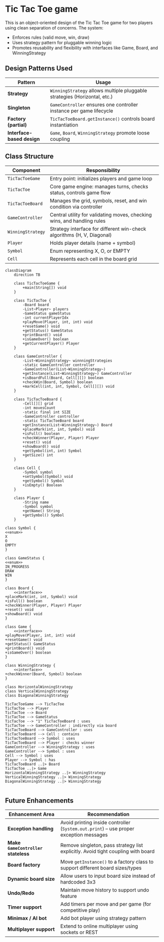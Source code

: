 # Tic Tac Toe game
This is an object-oriented design of the Tic Tac Toe game for two players using clean separation of concerns. The system:

- Enforces rules (valid move, win, draw)
- Uses strategy pattern for pluggable winning logic 
- Promotes reusability and flexibility with interfaces like Game, Board, and WinningStrategy

## Design Patterns Used

| **Pattern**                | **Usage**                                                                 |
| -------------------------- | ------------------------------------------------------------------------- |
| **Strategy**               | `WinningStrategy` allows multiple pluggable strategies (Horizontal, etc.) |
| **Singleton**              | `GameController` ensures one controller instance per game lifecycle       |
| **Factory (partial)**      | `TicTacToeBoard.getInstance()` controls board instantiation               |
| **Interface-based design** | `Game`, `Board`, `WinningStrategy` promote loose coupling                 |


## Class Structure

| **Component**     | **Responsibility**                                                      |
| ----------------- | ----------------------------------------------------------------------- |
| `TicTacToeGame`   | Entry point: initializes players and game loop                          |
| `TicTacToe`       | Core game engine: manages turns, checks status, controls game flow      |
| `TicTacToeBoard`  | Manages the grid, symbols, reset, and win condition via controller      |
| `GameController`  | Central utility for validating moves, checking wins, and handling rules |
| `WinningStrategy` | Strategy interface for different win-check algorithms (H, V, Diagonal)  |
| `Player`          | Holds player details (name + symbol)                                    |
| `Symbol`          | Enum representing X, O, or EMPTY                                        |
| `Cell`            | Represents each cell in the board grid                                  |

```mermaid
classDiagram
    direction TB

    class TicTacToeGame {
        +main(String[]) void
    }

    class TicTacToe {
        -Board board
        -List~Player~ players
        -GameStatus gameStatus
        -int currentPlayerIdx
        +playMove(Player, int, int) void
        +resetGame() void
        +getStatus() GameStatus
        +printBoard() void
        +isGameOver() boolean
        +getCurrentPlayer() Player
    }

    class GameController {
        -List~WinningStrategy~ winnningStrategies
        -static GameController controller
        -GameController(List~WinningStrategy~)
        +getInstance(List~WinningStrategy~) GameController
        +isBoardFull(Board, Cell[][]) boolean
        +checkWin(Board, Symbol) boolean
        +markCell(int, int, Symbol, Cell[][]) void
    }

    class TicTacToeBoard {
        -Cell[][] grid
        -int movesCount
        -static final int SIZE
        -GameController controller
        -static TicTacToeBoard board
        +getInstance(List~WinningStrategy~) Board
        +placeMark(int, int, Symbol) void
        +isFull() boolean
        +checkWinner(Player, Player) Player
        +reset() void
        +showBoard() void
        +getSymbol(int, int) Symbol
        +getSize() int
    }

    class Cell {
        -Symbol symbol
        +setSymbol(Symbol) void
        +getSymbol() Symbol
        +isEmpty() Boolean
    }

    class Player {
        -String name
        -Symbol symbol
        +getName() String
        +getSymbol() Symbol
    }

class Symbol {
<<enum>>
X
O
EMPTY
}

class GameStatus {
<<enum>>
IN_PROGRESS
DRAW
WIN
}

class Board {
    <<interface>>
+placeMark(int, int, Symbol) void
+isFull() boolean
+checkWinner(Player, Player) Player
+reset() void
+showBoard() void
}

class Game {
    <<interface>>
+playMove(Player, int, int) void
+resetGame() void
+getStatus() GameStatus
+printBoard() void
+isGameOver() boolean
}

class WinningStrategy {
    <<interface>>
+checkWinner(Board, Symbol) boolean
}

class HorizontalWinningStrategy
class VerticalWinningStrategy
class DiagonalWinningStrategy

TicTacToeGame --> TicTacToe
TicTacToe --> Player
TicTacToe --> Board
TicTacToe --> GameStatus
TicTacToe --> "1" TicTacToeBoard : uses
TicTacToe --> GameController : indirectly via board
TicTacToeBoard --> GameController : uses
TicTacToeBoard --> Cell : contains
TicTacToeBoard --> Symbol : uses
TicTacToeBoard --> Player : checks winner
GameController --> WinningStrategy : uses
GameController --> Symbol : uses
Cell --> Symbol : uses
Player --> Symbol : has
TicTacToeBoard ..|> Board
TicTacToe ..|> Game
HorizontalWinningStrategy ..|> WinningStrategy
VerticalWinningStrategy ..|> WinningStrategy
DiagonalWinningStrategy ..|> WinningStrategy


```


## Future Enhancements
| **Enhancement Area**                | **Recommendation**                                                                    |
| ----------------------------------- | ------------------------------------------------------------------------------------- |
| **Exception handling**              | Avoid printing inside controller (`System.out.print`) – use proper exception messages |
| **Make `GameController` stateless** | Remove singleton, pass strategy list explicitly. Avoid tight coupling with board      |
| **Board factory**                   | Move `getInstance()` to a factory class to support different board sizes/types        |
| **Dynamic board size**              | Allow users to input board size instead of hardcoded 3x3                              |
| **Undo/Redo**                       | Maintain move history to support undo feature                                         |
| **Timer support**                   | Add timers per move and per game (for competitive play)                               |
| **Minimax / AI bot**                | Add bot player using strategy pattern                                                 |
| **Multiplayer support**             | Extend to online multiplayer using sockets or REST                                    |
